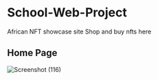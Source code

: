 # School-Web-Project
African NFT showcase site
Shop and buy nfts here
## Home Page 
![Screenshot (116)](https://user-images.githubusercontent.com/76828245/226811450-c4815d59-a9ed-46d6-90f0-dc6a7833f19f.png)

